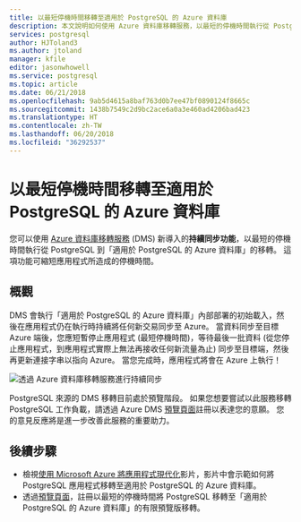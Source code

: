 ```yaml
---
title: 以最短停機時間移轉至適用於 PostgreSQL 的 Azure 資料庫
description: 本文說明如何使用 Azure 資料庫移轉服務，以最短的停機時間執行從 PostgreSQL 資料庫到「適用於 PostgreSQL 的 Azure 資料庫」的移轉。
services: postgresql
author: HJToland3
ms.author: jtoland
manager: kfile
editor: jasonwhowell
ms.service: postgresql
ms.topic: article
ms.date: 06/21/2018
ms.openlocfilehash: 9ab5d4615a8baf763d0b7ee47bf0890124f8665c
ms.sourcegitcommit: 1438b7549c2d9bc2ace6a0a3e460ad4206bad423
ms.translationtype: HT
ms.contentlocale: zh-TW
ms.lasthandoff: 06/20/2018
ms.locfileid: "36292537"
---
```

# <a name="minimal-downtime-migration-to-azure-database-for-postgresql"></a>以最短停機時間移轉至適用於 PostgreSQL 的 Azure 資料庫
您可以使用 [Azure 資料庫移轉服務](https://aka.ms/get-dms) (DMS) 新導入的**持續同步功能**，以最短的停機時間執行從 PostgreSQL 到「適用於 PostgreSQL 的 Azure 資料庫」的移轉。 這項功能可縮短應用程式所造成的停機時間。

## <a name="overview"></a>概觀
DMS 會執行「適用於 PostgreSQL 的 Azure 資料庫」內部部署的初始載入，然後在應用程式仍在執行時持續將任何新交易同步至 Azure。 當資料同步至目標 Azure 端後，您應短暫停止應用程式 (最短停機時間)，等待最後一批資料 (從您停止應用程式，到應用程式實際上無法再接收任何新流量為止) 同步至目標端，然後再更新連接字串以指向 Azure。 當您完成時，應用程式將會在 Azure 上執行！

![透過 Azure 資料庫移轉服務進行持續同步](./media/howto-migrate-online/ContinuousSync.png)

PostgreSQL 來源的 DMS 移轉目前處於預覽階段。 如果您想要嘗試以此服務移轉 PostgreSQL 工作負載，請透過 Azure DMS [預覽頁面](https://aka.ms/dms-preview)註冊以表達您的意願。 您的意見反應將是進一步改善此服務的重要助力。

## <a name="next-steps"></a>後續步驟
- 檢視[使用 Microsoft Azure 將應用程式現代化](https://medius.studios.ms/Embed/Video/BRK2102?sid=BRK2102)影片，影片中會示範如何將 PostgreSQL 應用程式移轉至適用於 PostgreSQL 的 Azure 資料庫。
- 透過[預覽頁面](https://aka.ms/dms-preview)，註冊以最短的停機時間將 PostgreSQL 移轉至「適用於 PostgreSQL 的 Azure 資料庫」的有限預覽版移轉。
